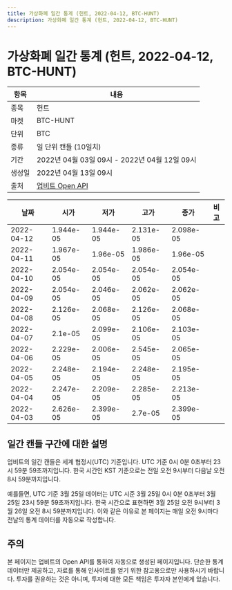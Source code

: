 ```yaml
---
title: 가상화폐 일간 통계 (헌트, 2022-04-12, BTC-HUNT)
description: 가상화폐 일간 통계 (헌트, 2022-04-12, BTC-HUNT)
---
```



가상화폐 일간 통계 (헌트, 2022-04-12, BTC-HUNT)
===

|항목|내용|
|--|--|
|종목|헌트|
|마켓|BTC-HUNT|
|단위|BTC|
|종류|일 단위 캔들 (10일치)|
|기간|2022년 04월 03일 09시 - 2022년 04월 12일 09시|
|생성일|2022년 04월 13일 09시|
|출처|[업비트 Open API](https://docs.upbit.com)|


|날짜|시가|저가|고가|종가|비고|
|--|--|--|--|--|--|
|2022-04-12|1.944e-05|1.944e-05|2.131e-05|2.098e-05|    |
|2022-04-11|1.967e-05|1.96e-05|1.986e-05|1.96e-05|    |
|2022-04-10|2.054e-05|2.054e-05|2.054e-05|2.054e-05|    |
|2022-04-09|2.054e-05|2.046e-05|2.062e-05|2.062e-05|    |
|2022-04-08|2.126e-05|2.068e-05|2.126e-05|2.068e-05|    |
|2022-04-07|2.1e-05|2.099e-05|2.106e-05|2.103e-05|    |
|2022-04-06|2.229e-05|2.006e-05|2.545e-05|2.065e-05|    |
|2022-04-05|2.248e-05|2.194e-05|2.248e-05|2.195e-05|    |
|2022-04-04|2.247e-05|2.209e-05|2.285e-05|2.213e-05|    |
|2022-04-03|2.626e-05|2.399e-05|2.7e-05|2.399e-05|    |


일간 캔들 구간에 대한 설명
---


업비트의 일간 캔들은 세계 협정시(UTC) 기준입니다. 
UTC 기준 0시 0분 0초부터 23시 59분 59초까지입니다. 
한국 시간인 KST 기준으로는 전일 오전 9시부터 다음날 오전 8시 59분까지입니다. 


예를들면, UTC 기준 3월 25일 데이터는 UTC 시준 3월 25일 0시 0분 0초부터 3월 25일 23시 59분 59초까지입니다. 
한국 시간으로 표현하면 3월 25일 오전 9시부터 3월 26일 오전 8시 59분까지입니다. 
이와 같은 이유로 본 페이지는 매일 오전 9시마다 전날의 통계 데이터를 자동으로 작성합니다. 


주의
---


본 페이지는 업비트의 Open API를 통하여 자동으로 생성된 페이지입니다. 
단순한 통계 데이터만 제공하고, 자료를 통해 인사이트를 얻기 위한 참고용으로만 사용하시기 바랍니다. 
투자를 권유하는 것은 아니며, 투자에 대한 모든 책임은 투자자 본인에게 있습니다. 
